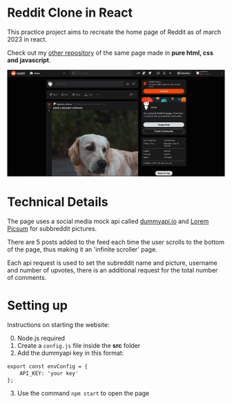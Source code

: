 # Reddit Clone in React

This practice project aims to recreate the home page of Reddit as of march 2023 in react. 

Check out my [other repository](https://github.com/teooko/Reddit-Clone-Vanilla) of the same page made in **pure html, css and javascript**. 

![Screenshot](screenshot.png)

# Technical Details

The page uses a social media mock api called [dummyapi.io](https://dummyapi.io/) and [Lorem Picsum](https://picsum.photos/) for subbreddit pictures. 

There are 5 posts added to the feed each time the user scrolls to the bottom of the page, thus making it an 'infinite scroller' page. 

Each api request is used to set the subreddit name and picture, username and number of upvotes, there is an additional request for the total number of comments.

# Setting up

Instructions on starting the website:

0. Node.js required
1. Create a `config.js` file inside the **src** folder
2. Add the dummyapi key in this format:
```
export const envConfig = {
    API_KEY: 'your key'
};

```
3. Use the command `npm start` to open the page


